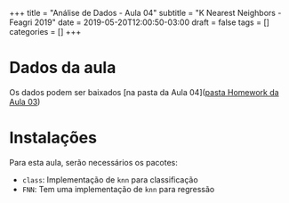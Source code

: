 +++
title = "Análise de Dados - Aula 04"
subtitle = "K Nearest Neighbors - Feagri 2019"
date = 2019-05-20T12:00:50-03:00
draft = false
tags = []
categories = []
+++

# Dados da aula

Os dados podem ser baixados [na pasta da Aula 04]([pasta Homework da Aula 03](https://drive.google.com/drive/folders/1yn_5FuPA_wRddyM7WR8_fo94-6DDut3W?usp=sharing))

# Instalações

Para esta aula, serão necessários os pacotes:

* `class`: Implementação de `knn` para classificação
* `FNN`: Tem uma implementação de `knn` para regressão
